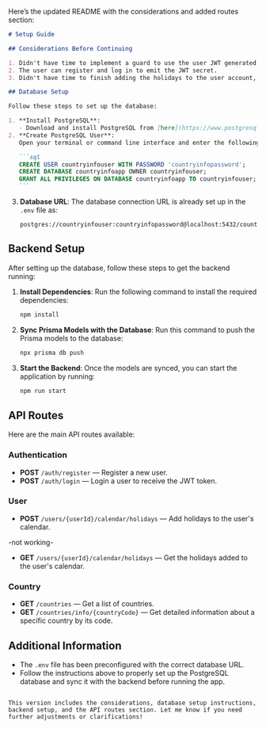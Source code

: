Here’s the updated README with the considerations and added routes section:

````markdown
# Setup Guide

## Considerations Before Continuing

1. Didn't have time to implement a guard to use the user JWT generated on login.
2. The user can register and log in to emit the JWT secret.
3. Didn't have time to finish adding the holidays to the user account, but the holidays are being returned.

## Database Setup

Follow these steps to set up the database:

1. **Install PostgreSQL**:
   - Download and install PostgreSQL from [here](https://www.postgresql.org/download/).
2. **Create PostgreSQL User**:
   Open your terminal or command line interface and enter the following commands to create a new user and a database for the application:

   ```sql
   CREATE USER countryinfouser WITH PASSWORD 'countryinfopassword';
   CREATE DATABASE countryinfoapp OWNER countryinfouser;
   GRANT ALL PRIVILEGES ON DATABASE countryinfoapp TO countryinfouser;
   ```
````

3. **Database URL**:
   The database connection URL is already set up in the `.env` file as:
   ```
   postgres://countryinfouser:countryinfopassword@localhost:5432/countryinfoapp
   ```

## Backend Setup

After setting up the database, follow these steps to get the backend running:

1. **Install Dependencies**:
   Run the following command to install the required dependencies:

   ```bash
   npm install
   ```

2. **Sync Prisma Models with the Database**:
   Run this command to push the Prisma models to the database:

   ```bash
   npx prisma db push
   ```

3. **Start the Backend**:
   Once the models are synced, you can start the application by running:

   ```bash
   npm run start
   ```

## API Routes

Here are the main API routes available:

### Authentication

- **POST** `/auth/register` — Register a new user.
- **POST** `/auth/login` — Login a user to receive the JWT token.

### User

- **POST** `/users/{userId}/calendar/holidays` — Add holidays to the user's calendar.

-not working-
- **GET** `/users/{userId}/calendar/holidays` — Get the holidays added to the user's calendar.

### Country

- **GET** `/countries` — Get a list of countries.
- **GET** `/countries/info/{countryCode}` — Get detailed information about a specific country by its code.

## Additional Information

- The `.env` file has been preconfigured with the correct database URL.
- Follow the instructions above to properly set up the PostgreSQL database and sync it with the backend before running the app.

```

This version includes the considerations, database setup instructions, backend setup, and the API routes section. Let me know if you need further adjustments or clarifications!
```
